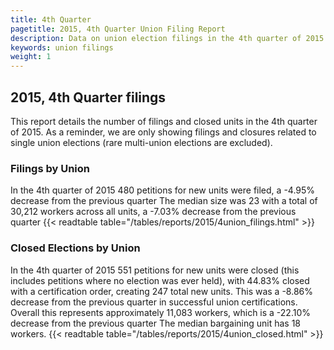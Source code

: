 ```yaml
---
title: 4th Quarter
pagetitle: 2015, 4th Quarter Union Filing Report
description: Data on union election filings in the 4th quarter of 2015
keywords: union filings
weight: 1
---
```


## 2015, 4th Quarter filings

This report details the number of filings and closed units in the 4th quarter of 2015. As a reminder, we are only showing filings and closures related to single union elections (rare multi-union elections are excluded).

### Filings by Union
In the 4th quarter of 2015 480 petitions for new units were filed, a -4.95% decrease from the previous quarter The median size was 23 with a total of 30,212 workers across all units, a -7.03% decrease from the previous quarter
{{< readtable table="/tables/reports/2015/4union_filings.html" >}}

### Closed Elections by Union
In the 4th quarter of 2015 551 petitions for new units were closed (this includes petitions where no election was ever held), with 44.83% closed with a certification order, creating 247 total new units. This was a -8.86% decrease from the previous quarter in successful union certifications. Overall this represents approximately 11,083 workers, which is a -22.10% decrease from the previous quarter The median bargaining unit has 18 workers.
{{< readtable table="/tables/reports/2015/4union_closed.html" >}}
